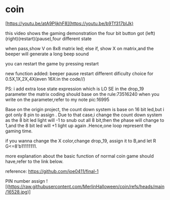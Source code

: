 # coin

[https://youtu.be/atA9PljkhF8](https://youtu.be/b9Tf317bIJk)

this video shows the gaming demonstration
the four bit button got (left)(right)(restart)(pause),four different state

when pass,show V on 8x8 matrix led;
else if, show X on matrix,and the beeper will generate a long beep sound

you can restart the game by pressing restart

new function added:
beeper
pause
restart
different dificulty choice for 0.5X,1X,2X,4X(even 16X:in the code//)



PS: i add extra lose state expression which is 
LO
SE
in the drop_19 parameter
the matrix coding should base on the rule:73516240
when you write on the parameter,refer to my note pic:16995


Base on the origin project, the count down system is base on 16 bit led,but i got only 8 pin to assign .
Due to that case,i change the count down system as the 8 bit led light will -1 to snub out all 8 bit,then the phase will change to 1,and the 8 bit led will +1 light up again .Hence,one loop represent the gaming time.

if you wanna change the X color,change drop_19, assign it to B,and let R G<=8'b11111111.

more explanation about the basic function of normal coin game should have,refer to the link below.





reference:
https://github.com/joe0411/final-1



PIN number assign
![(https://raw.githubusercontent.com/MerlinHalloween/coin/refs/heads/main/16528.jpg)]
